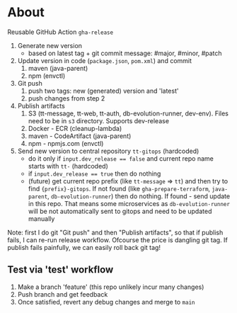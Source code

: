 # About
Reusable GitHub Action `gha-release`
1. Generate new version
    - based on latest tag + git commit message: #major, #minor, #patch
2. Update version in code (`package.json`, `pom.xml`) and commit
   1. maven (java-parent)
   2. npm (envctl)
3. Git push
   1. push two tags: new (generated) version and 'latest'
   2. push changes from step 2
4. Publish artifacts
   1. S3 (tt-message, tt-web, tt-auth, db-evolution-runner, dev-env). Files need to be in `s3` directory. Supports dev-release
   2. Docker - ECR (cleanup-lambda)
   3. maven - CodeArtifact (java-parent)
   4. npm - npmjs.com (envctl)
5. Send new version to central repository `tt-gitops` (hardcoded)
   - do it only if `input.dev_release == false` and current repo name starts with `tt-` (hardcoded) 
   - if `input.dev_release == true` then do nothing
   - (future) get current repo prefix (like `tt-message` => `tt`) and then try to find `{prefix}-gitops`.
     If not found (like `gha-prepare-terraform`, `java-parent`, `db-evolution-runner`) then do nothing. If found - send update in this repo.
     That means some microservices as `db-evolution-runner` will be not automatically sent to gitops and need to be updated manually

Note: first I do git "Git push" and then "Publish artifacts", so that if publish fails, I can re-run release workflow.
Ofcourse the price is dangling git tag. If publish fails painfully, we can easily roll back git tag!

## Test via 'test' workflow
1. Make a branch 'feature' (this repo unlikely incur many changes)
2. Push branch and get feedback
3. Once satisfied, revert any debug changes and merge to `main` 
